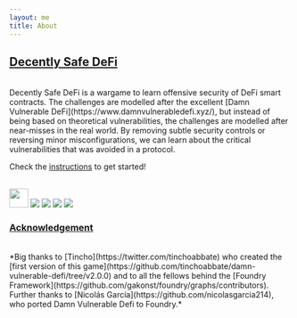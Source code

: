 ```yaml
---
layout: me
title: About
---
```

## <b><u>Decently Safe DeFi</u></b> 
<br>
Decently Safe DeFi is a wargame to learn offensive security of DeFi smart contracts. The challenges are modelled after the excellent [Damn Vulnerable DeFi](https://www.damnvulnerabledefi.xyz/), but instead of being based on theoretical vulnerabilities, the challenges are modelled after near-misses in the real world. By removing subtle security controls or reversing minor misconfigurations, we can learn about the critical vulnerabilities that was avoided in a protocol. 

Check the [instructions](20230623/1_instructions) to get started!

<br>
<img src="../../assets/img/win95-icons/users_key-3.png" width="34" height="34">
<img src="../../assets/img/win95-icons/laptop_infrared_2-3.png">
<img src="../../assets/img/win95-icons/world-3.png">
<img src="../../assets/img/win95-icons/Thief-flip.png">
<img src="../../assets/img/win95-icons/msg_warning-0.png">


### <u>Acknowledgement</u>
<br>
*Big thanks to [Tincho](https://twitter.com/tinchoabbate) who created the [first version of this game](https://github.com/tinchoabbate/damn-vulnerable-defi/tree/v2.0.0) and to all the fellows behind the [Foundry Framework](https://github.com/gakonst/foundry/graphs/contributors). Further thanks to [Nicolás García](https://github.com/nicolasgarcia214), who ported Damn Vulnerable Defi to Foundry.*